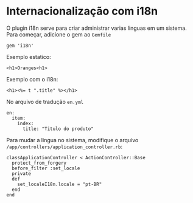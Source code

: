 # Internacionalização com i18n

O plugin i18n serve para criar administrar varias linguas em um sistema. Para começar, adicione o gem ao ```Gemfile```

	gem 'i18n'

Exemplo estatico:

	<h1>Oranges<h1>

Exemplo com o i18n:

	<h1><%= t ".title" %></h1>

No arquivo de tradução ```en.yml```

	en:
	  item:
	    index:
	      title: "Titulo do produto"

Para mudar a lingua no sistema, modifique o arquivo ```/app/controllers/application_controller.rb```:

	classApplicationController < ActionController::Base
	  protect_from_forgery
	  before_filter :set_locale
	  private
	  def
		set_localeI18n.locale = "pt-BR"
	  end
	end

